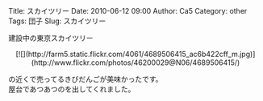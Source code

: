 Title: スカイツリー
Date: 2010-06-12 09:00
Author: Ca5
Category: other
Tags: 団子
Slug: スカイツリー

建設中の東京スカイツリー

<p>
<center>
[![](http://farm5.static.flickr.com/4061/4689506415_ac6b422cff_m.jpg)](http://www.flickr.com/photos/46200029@N06/4689506415/)

</center>
  
の近くで売ってるきびだんごが美味かったです。  
屋台であつあつのを出してくれました。

</p>

